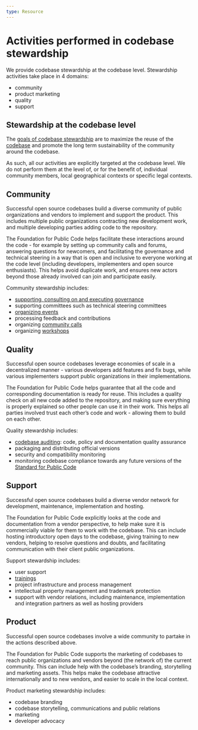 ```yaml
---
type: Resource
---
```


# Activities performed in codebase stewardship

We provide codebase stewardship at the codebase level. Stewardship activities take place in 4 domains:

* community
* product marketing
* quality
* support

## Stewardship at the codebase level

The [goals of codebase stewardship](goals.md) are to maximize the reuse of the [codebase](../../glossary/codebase-definition.md) and promote the long term sustainability of the community around the codebase.

As such, all our activities are explicitly targeted at the codebase level. We do not perform them at the level of, or for the benefit of, individual community members, local geographical contexts or specific legal contexts.

## Community

Successful open source codebases build a diverse community of public organizations and vendors to implement and support the product. This includes multiple public organizations contracting new development work, and multiple developing parties adding code to the repository.

The Foundation for Public Code helps facilitate these interactions around the code - for example by setting up community calls and forums, answering questions for newcomers, and facilitating the governance and technical steering in a way that is open and inclusive to everyone working at the code level (including developers, implementers and open source enthusiasts). This helps avoid duplicate work, and ensures new actors beyond those already involved can join and participate easily.

Community stewardship includes:

* [supporting, consulting on and executing governance](/supporting-governance/)
* supporting committees such as technical steering committees
* [organizing events](../events/index.md)
* processing feedback and contributions
* organizing [community calls](community-calls.md)
* organizing [workshops](../workshops/index.md)

## Quality

Successful open source codebases leverage economies of scale in a decentralized manner - various developers add features and fix bugs, while various implementers support public organizations in their implementations.

The Foundation for Public Code helps guarantee that all the code and corresponding documentation is ready for reuse. This includes a quality check on all new code added to the repository, and making sure everything is properly explained so other people can use it in their work. This helps all parties involved trust each other’s code and work - allowing them to build on each other.

Quality stewardship includes:

* [codebase auditing](../codebase-auditing/index.md): code, policy and documentation quality assurance
* packaging and distributing official versions
* security and compatibility monitoring
* monitoring codebase compliance towards any future versions of the [Standard for Public Code](https://standard.publiccode.net/)

## Support

Successful open source codebases build a diverse vendor network for development, maintenance, implementation and hosting.

The Foundation for Public Code explicitly looks at the code and documentation from a vendor perspective, to help make sure it is commercially viable for them to work with the codebase. This can include hosting introductory open days to the codebase, giving training to new vendors, helping to resolve questions and doubts, and facilitating communication with their client public organizations.

Support stewardship includes:

* user support
* [trainings](../trainings/index.md)
* project infrastructure and process management
* intellectual property management and trademark protection
* support with vendor relations, including maintenance, implementation and integration partners as well as hosting providers

## Product

Successful open source codebases involve a wide community to partake in the actions described above.

The Foundation for Public Code supports the marketing of codebases to reach public organizations and vendors beyond (the network of) the current community. This can include help with the codebase’s branding, storytelling and marketing assets. This helps make the codebase attractive internationally and to new vendors, and easier to scale in the local context.

Product marketing stewardship includes:

* codebase branding
* codebase storytelling, communications and public relations
* marketing
* developer advocacy
